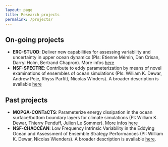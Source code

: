 ```yaml
---
layout: page
title: Research projects
permalink: /projects/
---
```


## On-going projects
- **ERC-STUOD**: Deliver new capabilities for assessing variability and uncertainty in upper ocean dynamics (PIs: Etienne Mémin, Dan Crisan, Darryl Holm, Bertrand Chapron). More infos [here](https://www.imperial.ac.uk/ocean-dynamics-synergy/)
- **NSF-SPECTRE**: Contribute to eddy parameterization by means of novel examinations of ensembles of ocean simulations (PIs: William K. Dewar, Andrew Poje, Rhyss Parfitt, Nicolas Winders). A broader description is available [here](https://github.com/quentinjamet/SPECTRE)

## Past projects
- **MOPGA-CONTaCTS**: Parameterize energy dissipation in the ocean surface/bottom boundary layers for climate simulations (PI: William K. Dewar, Thierry Penduff, Julien Le Sommer). More infos [here](https://meom-group.github.io/projects/contacts/)
- **NSF-CHAOCEAN**: Low Frequency Intrinsic Variability in the Eddying Ocean and Assessment of Ensemble Strategy Performances (PI: William K. Dewar, Nicolas Wienders). A broader description is available [here](https://github.com/quentinjamet/chaocean).

